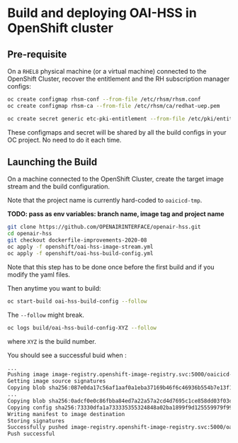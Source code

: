 # Build and deploying OAI-HSS in OpenShift cluster #

## Pre-requisite ##

On a `RHEL8` physical machine (or a virtual machine) connected to the OpenShift Cluster, recover the entitlement and the RH subscription manager configs:

```bash
oc create configmap rhsm-conf --from-file /etc/rhsm/rhsm.conf
oc create configmap rhsm-ca --from-file /etc/rhsm/ca/redhat-uep.pem

oc create secret generic etc-pki-entitlement --from-file /etc/pki/entitlement/{NUMBER_ON_YOUR_COMPUTER}.pem --from-file /etc/pki/entitlement/{NUMBER_ON_YOUR_COMPUTER}-key.pem
```

These configmaps and secret will be shared by all the build configs in your OC project. No need to do it each time.

## Launching the Build ##

On a machine connected to the OpenShift Cluster, create the target image stream and the build configuration.

Note that the project name is currently hard-coded to `oaicicd-tmp`.

**TODO: pass as env variables: branch name, image tag and project name**

```bash
git clone https://github.com/OPENAIRINTERFACE/openair-hss.git
cd openair-hss
git checkout dockerfile-improvements-2020-08
oc apply -f openshift/oai-hss-image-stream.yml
oc apply -f openshift/oai-hss-build-config.yml
```

Note that this step has to be done once before the first build and if you modify the yaml files.

Then anytime you want to build:

```bash
oc start-build oai-hss-build-config --follow
```

The `--follow` might break.

```bash
oc logs build/oai-hss-build-config-XYZ --follow
```

where `XYZ` is the build number.

You should see a successful buid when :

```bash
...
Pushing image image-registry.openshift-image-registry.svc:5000/oaicicd-tmp/oai-hss:ci-tmp ...
Getting image source signatures
Copying blob sha256:087e0da17c56af1aaf0a1eba37169b46f6c46936b554b7e13f11165dac4ba8ef
...
Copying blob sha256:0adcf0e0c86fbba84ed7a22a57a2cd4d7695c1ce858dd03f03dc3002880b8061
Copying config sha256:73330dfa1a733335355324848a02ba1899f9d125559979f9911f3dedcd4450ca
Writing manifest to image destination
Storing signatures
Successfully pushed image-registry.openshift-image-registry.svc:5000/oaicicd-tmp/oai-hss@sha256:c1de087af5515d22e40486fb181f6ff65a7f34788d8174aa122d686667042cf9
Push successful
```
